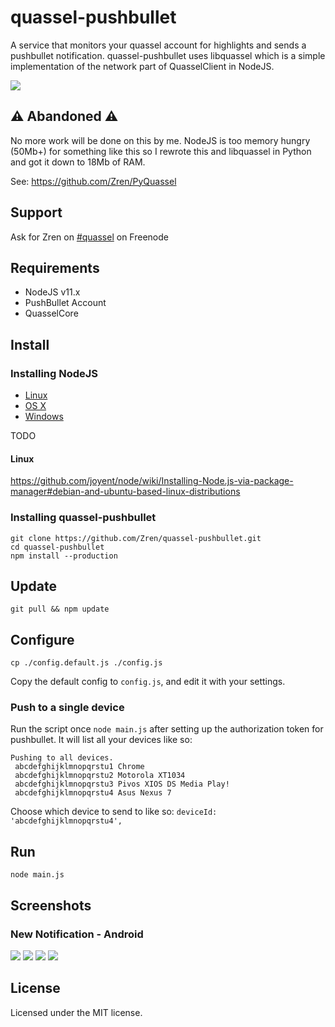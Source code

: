 # quassel-pushbullet

A service that monitors your quassel account for highlights and sends a pushbullet notification. quassel-pushbullet uses libquassel which is a simple implementation of the network part of QuasselClient in NodeJS.

![](http://i.imgur.com/H4qcmr8.png)

## :warning: Abandoned :warning:

No more work will be done on this by me. NodeJS is too memory hungry (50Mb+) for something like this so I rewrote this and libquassel in Python and got it down to 18Mb of RAM.

See: https://github.com/Zren/PyQuassel

## Support

Ask for Zren on [#quassel](http://webchat.freenode.net?channels=%23quassel) on Freenode

## Requirements
* NodeJS v11.x
* PushBullet Account
* QuasselCore


## Install

### Installing NodeJS

* [Linux](https://github.com/joyent/node/wiki/Installing-Node.js-via-package-manager#debian-and-ubuntu-based-linux-distributions)
* [OS X](https://github.com/joyent/node/wiki/Installing-Node.js-via-package-manager#osx)
* [Windows](https://github.com/joyent/node/wiki/Installing-Node.js-via-package-manager#windows)

TODO

#### Linux

https://github.com/joyent/node/wiki/Installing-Node.js-via-package-manager#debian-and-ubuntu-based-linux-distributions

### Installing quassel-pushbullet
```
git clone https://github.com/Zren/quassel-pushbullet.git
cd quassel-pushbullet
npm install --production
```

## Update
```
git pull && npm update
```

## Configure

```
cp ./config.default.js ./config.js
```

Copy the default config to `config.js`, and edit it with your settings.

### Push to a single device

Run the script once `node main.js` after setting up the authorization token for pushbullet. It will list all your devices like so:

```
Pushing to all devices.
 abcdefghijklmnopqrstu1 Chrome
 abcdefghijklmnopqrstu2 Motorola XT1034
 abcdefghijklmnopqrstu3 Pivos XIOS DS Media Play!
 abcdefghijklmnopqrstu4 Asus Nexus 7
```

Choose which device to send to like so: `deviceId: 'abcdefghijklmnopqrstu4',`

## Run
```
node main.js
```

## Screenshots

### New Notification - Android
![](http://i.imgur.com/V3oQJ5vl.png) ![](http://i.imgur.com/6bOBb3vl.png) ![](http://i.imgur.com/Om8JtP8l.png) ![](http://i.imgur.com/ri332dPl.png)

## License
Licensed under the MIT license.
